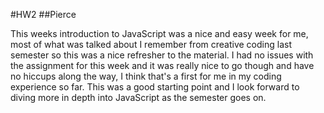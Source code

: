 #HW2
##Pierce

This weeks introduction to JavaScript was a nice and easy week for me, most of what was talked about I remember from creative coding last semester so this was a nice refresher to the material. I had no issues with the assignment for this week and it was really nice to go though and have no hiccups along the way, I think that's a first for me in my coding experience so far. This was a good starting point and I look forward to diving more in depth into JavaScript as the semester goes on.
